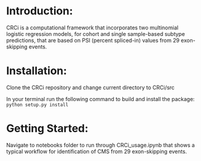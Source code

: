 # Introduction:

CRCi is a computational framework that incorporates two multinomial logistic regression models, for cohort and single sample-based subtype predictions, that are based on PSI (percent spliced-in) values from 29 exon-skipping events. 


# Installation:  

Clone the CRCi repository and change current directory to CRCi/src

In your terminal run the following command to build and install the package:  
```python setup.py install```

# Getting Started:  

Navigate to notebooks folder to run through CRCi_usage.ipynb that shows a typical workflow for identification of CMS from 29 exon-skipping events.

